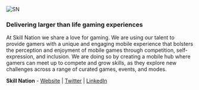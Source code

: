 ![SN](https://user-images.githubusercontent.com/7009648/187438341-77d8cd08-d207-4755-97b1-efec28edac40.png)

### Delivering larger than life gaming experiences

At Skill Nation we share a love for gaming. We are using our talent to provide gamers with a unique and engaging mobile experience that bolsters the perception and enjoyment of mobile games through competition, self-expression, and inclusion. We are doing so by creating a mobile hub where gamers can meet up to compete and grow skills, as they explore new challenges across a range of curated games, events, and modes.


**Skill Nation** - [Website](https://skillnation.nl) | [Twitter](https://twitter.com/skillnationHQ) | [LinkedIn](https://www.linkedin.com/company/skillnation/) 
